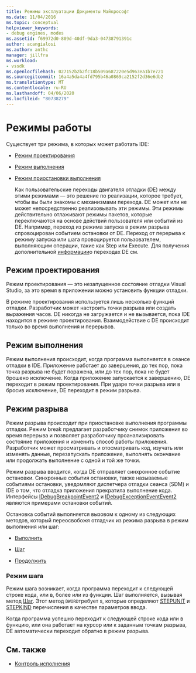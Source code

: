 ```yaml
---
title: Режимы эксплуатации Документы Майкрософт
ms.date: 11/04/2016
ms.topic: conceptual
helpviewer_keywords:
- debug engines, modes
ms.assetid: f69972d0-809d-40df-9da3-04738791391c
author: acangialosi
ms.author: anthc
manager: jillfra
ms.workload:
- vssdk
ms.openlocfilehash: 027152b2b2fc18b509a687220e5d963ea1b7e721
ms.sourcegitcommit: 16a4a5da4a4fd795b46a0869ca2152f2d36e6db2
ms.translationtype: MT
ms.contentlocale: ru-RU
ms.lasthandoff: 04/06/2020
ms.locfileid: "80738279"
---
```

# <a name="operational-modes"></a>Режимы работы
Существует три режима, в которых может работать IDE:

- [Режим проектирования](#vsconoperationalmodesanchor1)

- [Режим выполнения](#vsconoperationalmodesanchor2)

- [Режим приостановки выполнения](#vsconoperationalmodesanchor3)

  Как пользовательские переходы двигателя отладки (DE) между этими режимами — это решение по реализации, которое требует, чтобы вы были знакомы с механизмами перехода. DE может или не может непосредственно реализовывать эти режимы. Эти режимы действительно отлаживают режимы пакетов, которые переключаются на основе действий пользователя или событий из DE. Например, переход из режима запуска в режим разрыва спровоцирован событием остановки от DE. Переход от перерыва к режиму запуска или шага провоцируется пользователем, выполняющим операции, такие как Step или Execute. Для получения дополнительной [информации](../../extensibility/debugger/control-of-execution.md)о переходах DE см.

## <a name="design-mode"></a><a name="vsconoperationalmodesanchor1"></a>Режим проектирования
 Режим проектирования — это незапущенное состояние отладки Visual Studio, за это время в приложении можно установить функции отладки.

 В режиме проектирования используется лишь несколько функций отладки. Разработчик может настроить точки разрыва или создать выражения часов. DE никогда не загружается и не вызывается, пока IDE находится в режиме проектирования. Взаимодействие с DE происходит только во время выполнения и перерывов.

## <a name="run-mode"></a><a name="vsconoperationalmodesanchor2"></a>Режим выполнения
 Режим выполнения происходит, когда программа выполняется в сеансе отладки в IDE. Приложение работает до завершения, до тех пор, пока точка разрыва не будет поражена, или до тех пор, пока не будет брошено исключение. Когда приложение запускается к завершению, DE переходит в режим проектирования. При ударе точки разрыва или в бросив исключение, DE переходит в режим разрыва.

## <a name="break-mode"></a><a name="vsconoperationalmodesanchor3"></a>Режим разрыва
 Режим разрыва происходит при приостановке выполнения программы отладки. Режим break предлагает разработчику снимок приложения во время перерыва и позволяет разработчику проанализировать состояние приложения и изменить способ работы приложения. Разработчик может просматривать и отосматривать код, изучать или изменять данные, перезапускать приложение, выполнять окончание или продолжать выполнение с одной и той же точки.

 Режим разрыва вводится, когда DE отправляет синхронное событие остановки. Синхронные события остановки, также называемые событиями остановки, уведомляют диспетчера отладки сеанса (SDM) и IDE о том, что отладка приложения прекратила выполнение кода. Интерфейсы [IDebugBreakpointEvent2](../../extensibility/debugger/reference/idebugbreakpointevent2.md) и [IDebugExceptionEventEvent2](../../extensibility/debugger/reference/idebugexceptionevent2.md) являются примерами остановки событий.

 Остановка событий выполняется вызовом к одному из следующих методов, который переосвобожя отладчик из режима разрыва в режим выполнения или шаг:

- [Выполнить](../../extensibility/debugger/reference/idebugprocess3-execute.md)

- [Шаг](../../extensibility/debugger/reference/idebugprocess3-step.md)

- [Продолжить](../../extensibility/debugger/reference/idebugprocess3-continue.md)

### <a name="step-mode"></a><a name="vsconoperationalmodesanchor4"></a>Режим шага
 Режим шага возникает, когда программа переходит к следующей строке кода, или в, более или из функции. Шаг выполняется, вызывая метод [Шаг](../../extensibility/debugger/reference/idebugprocess3-step.md). Этот метод `DWORD`требует s, которые определяют [STEPUNIT](../../extensibility/debugger/reference/stepunit.md) и [STEPKIND](../../extensibility/debugger/reference/stepkind.md) перечисления в качестве параметров ввода.

 Когда программа успешно переходит к следующей строке кода или в функцию, или она работает на курсор или к заданным точкам разрыва, DE автоматически переходит обратно в режим разрыва.

## <a name="see-also"></a>См. также
- [Контроль исполнения](../../extensibility/debugger/control-of-execution.md)
